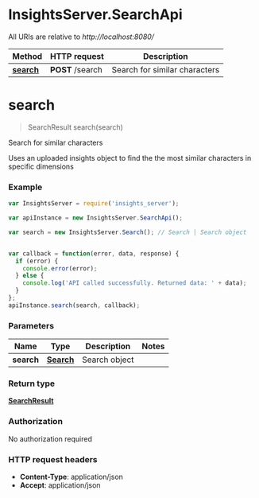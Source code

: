 # InsightsServer.SearchApi

All URIs are relative to *http://localhost:8080/*

Method | HTTP request | Description
------------- | ------------- | -------------
[**search**](SearchApi.md#search) | **POST** /search | Search for similar characters


<a name="search"></a>
# **search**
> SearchResult search(search)

Search for similar characters

Uses an uploaded insights object to find the the most similar characters in specific dimensions

### Example
```javascript
var InsightsServer = require('insights_server');

var apiInstance = new InsightsServer.SearchApi();

var search = new InsightsServer.Search(); // Search | Search object


var callback = function(error, data, response) {
  if (error) {
    console.error(error);
  } else {
    console.log('API called successfully. Returned data: ' + data);
  }
};
apiInstance.search(search, callback);
```

### Parameters

Name | Type | Description  | Notes
------------- | ------------- | ------------- | -------------
 **search** | [**Search**](Search.md)| Search object | 

### Return type

[**SearchResult**](SearchResult.md)

### Authorization

No authorization required

### HTTP request headers

 - **Content-Type**: application/json
 - **Accept**: application/json

